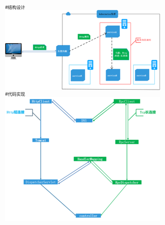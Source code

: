 #结构设计
![Image text](https://github.com/00pf00/img-folder/blob/master/rpc/structure.png)
#代码实现
![Image text](https://github.com/00pf00/img-folder/blob/master/rpc/code.png)